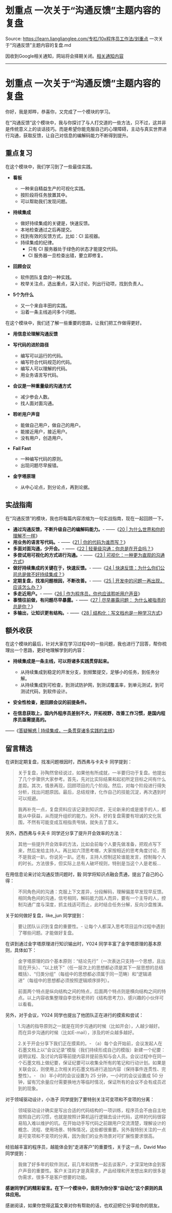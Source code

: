 # 划重点 一次关于“沟通反馈”主题内容的复盘 

Source: https://learn.lianglianglee.com/专栏/10x程序员工作法/划重点 一次关于“沟通反馈”主题内容的复盘.md

因收到Google相关通知，网站将会择期关闭。[相关通知内容](https://lumendatabase.org/notices/44265620)

---

# 划重点 一次关于“沟通反馈”主题内容的复盘

你好，我是郑晔，恭喜你，又完成了一个模块的学习。

在“沟通反馈”这个模块中，我与你探讨了与人打交道的一些方法，只不过，这并非是传统意义上的谈话技巧。而是希望你能克服自己的心理障碍，主动与真实世界进行沟通，获取反馈，让自己对信息的编解码能力不断得到提升。

## 重点复习

在这个模块中，我们学习到了一些最佳实践。

* **看板**

  + 一种来自精益生产的可视化实践。
  + 按阶段将任务放置其中。
  + 可以帮助我们发现问题。
* **持续集成**

  + 做好持续集成的关键是，快速反馈。
  + 本地检查通过之后再提交。
  + 找到有效的反馈方式，比如：CI 监视器。
  + 持续集成的纪律。
    - 只有 CI 服务器处于绿色的状态才能提交代码。
    - CI 服务器一旦检查出错，要立即修复。
* **回顾会议**

  + 软件团队复盘的一种实践。
  + 枚举关注点，选出重点，深入讨论，列出行动项，找到负责人。
* **5个为什么**

  + 又一个来自丰田的实践。
  + 沿着一条主线追问多个问题。

在这个模块中，我们还了解一些重要的思路，让我们把工作做得更好。

* **用信息论理解沟通反馈**
* **写代码的进阶路径**

  + 编写可以运行的代码。
  + 编写符合代码规范的代码。
  + 编写人可以理解的代码。
  + 用业务语言写代码。
* **会议是一种重量级的沟通方式**

  + 减少参会人数。
  + 找人面对面沟通。
* **聆听用户声音**

  + 能做自己用户，做自己的用户。
  + 能接近用户，接近用户。
  + 没有用户，创造用户。
* **Fail Fast**

  + 一种编写代码的原则。
  + 出现问题尽早报错。
* **金字塔原理**

  + 从中心论点，到分论点，再到论据。

## 实战指南

在“沟通反馈”的模块，我也将每篇内容浓缩为一句实战指南，现在一起回顾一下。

* **通过沟通反馈，不断升级自己的编解码能力。**-
  ——《[20 | 为什么世界和你的理解不一样](http://time.geekbang.org/column/article/80755)》
* **用业务的语言写代码。**-
  ——《[21 | 你的代码为谁而写？](http://time.geekbang.org/column/article/82581)》
* **多面对面沟通，少开会。**-
  ——《[22 | 轻量级沟通：你总是在开会吗？](http://time.geekbang.org/column/article/82844)》
* **多尝试用可视化的方式进行沟通。**-
  ——《[23 | 可视化：一种更为直观的沟通方式](http://time.geekbang.org/column/article/83082)》
* **做好持续集成的关键在于，快速反馈。**-
  ——《[24 | 快速反馈：为什么你们公司总是做不好持续集成？](http://time.geekbang.org/column/article/83461)》
* **定期复盘，找准问题根因，不断改善。**-
  ——《[25 | 开发中的问题一再出现，应该怎么办？](http://time.geekbang.org/column/article/83841)》
* **多走近用户。**-
  ——《[26 | 作为程序员，你也应该聆听用户声音](http://time.geekbang.org/column/article/84185)》
* **事情往前做，有问题尽早暴露。**-
  ——《[27 | 尽早暴露问题： 为什么被指责的总是你？](http://time.geekbang.org/column/article/84374)》
* **多输出，让知识更有结构。**-
  ——《[28 | 结构化：写文档也是一种学习方式](http://time.geekbang.org/column/article/84663)》

## 额外收获

在这个模块的最后，针对大家在学习过程中的一些问题，我也进行了回答，帮你梳理出一个思路，更好地理解学到的内容：

* **持续集成是一条主线，可以将诸多实践贯穿起来。**

  + 从持续集成到稳定的开发分支，到频繁提交，足够小的任务，到任务分解。
  + 从持续集成到可检查，到测试防护网，到测试覆盖率，到单元测试，到可测试代码，到软件设计。
* **安全性检查，是回顾会议的前提条件。**
* **在信息获取上，国内外程序员差别不大，开拓视野，改善工作习惯，是国内程序员亟需提高的。**

——《[答疑解惑 | 持续集成，一条贯穿诸多实践的主线](http://time.geekbang.org/column/article/85049)》

## 留言精选

在讲到定期复盘，找准问题根因时，西西弗与卡夫卡 同学提到：

> 关于复盘，孙陶然曾经说过，如果他有所成就，一半要归功于复盘。他提出了几个步骤供大家参考。首先，先对比实际结果和起初所定目标之间有什么差距。其次，情景再现，回顾项目的几个阶段。然后，对每个阶段进行得失分析，找出问题原因。最后，总结规律，化作自己的技能沉淀，再次遇到时可以规避。
>
> 我再补充一点，复盘资料应该记录到知识库，无论新来的或是接手的人，都能从中获益，从而提升组织的能力。另外，好的复盘需要有坦诚的文化氛围，不然有可能变成互相指责甩锅，就失去了意义。

另外，西西弗与卡夫卡 同学还分享了提升开会效率的方法：

> 其他一些提升开会效率的方法，比如会前每个人要先做准备，把观点写下来，然后发给主持人。再比如六顶思考帽，大家按相近的思考角度讨论，而不是我说一趴，你说另一趴。还有，主持人控制这轮谁能发言，控制每个人的时长。方法很多，但实际上总有人破坏规则，特别是当这个人是老板…

在用信息论来讨论沟通反馈问题时，毅 同学将知识点融会贯通，提出了自己的心得：

> 不同角色间的沟通：克服上下文差异，分段解码，理解偏差早发现早反馈。相同角色间的沟通，信号相同，解码能力因人而异，要有一个主导的人，控制沟通广度与深度，抓主线适可而止，此时结合任务分解，反向沙盘推演。

关于如何做好复盘，like\_jun 同学提到：

> 要让团队认识到复盘的重要性。-
> 让每个人都深入思考项目运作过程中遇到了哪些问题。才能做好复盘。

在讲到通过金字塔原理进行知识输出时，Y024 同学丰富了金字塔原理的基本原则，具体如下：

> 金字塔原理的四个基本原则：“结论先行”（一次表达只支持一个思想，且出现在开头）、“以上统下”（任一层次上的思想都必须是其下一层思想的总结概括）、“归类分组”（每组中的思想都必须属于同一范畴）和“逻辑递进”（每组中的思想都必须按照逻辑顺序排列）。
>
> 前面两个特点是纵向结构之间的特点，后面两个特点则是横向结构之间的特点。以上内容收集整理自李忠秋老师的《结构思考力》，感兴趣的小伙伴可以看看。

另外，对于会议，Y024 同学也提出了他团队正在进行的摸索和尝试：

> 1.沟通的指导原则之一就是在同步沟通的时候（比如开会），人越少越好。而在异步沟通的时候（比如E-mail），涉及的听众越多越好。
>
> 2.关于开会分享下我们正在摸索的。-
> （a）每个会开始前，会议发起人在石墨文档上以“会议记录”模版（我们持续形成自己的模版）新建一个纪要：说明议程、及讨论内容等前提内容并提前告知与会人员。会议过程中在同一个石墨文档上做纪要，保证纪要可以收集全所有的笔记和行动计划。如果是关联会议，则使用上次相关的石墨文档进行追加内容（保持事件连贯性、完整性）。-
> （b）半小时的会议设置为 25 分钟，一小时的会议设置成 50 分钟，留有冗余量应付需要换地方等临时情况，保证所有的会议不会有成员迟到的现象。

对于领域驱动设计，小浩子 同学提到了要特别关注可变项和不变项的分离：

> 领域驱动设计确实是写出合适的代码结构的一项训练，程序员会不由自主地按照自己的习惯，也就是按照计算机运行逻辑去设计代码，这样的代码很容易陷入难以维护的坑。在开始动手写代码之前跟用户交流清楚，理解设计的概念、流程、使用场景、特殊情况，这些都很重要。另外我特别关注的一点是可变项和不变项的分离，因为我们的业务场景对可扩展性要求很高。

经验越丰富的程序员，越能体会到“走进客户”的重要性，关于这一点，David Mao 同学提到：

> 我做了好多年的软件测试，前几年和销售一起去谈客户，才深深地体会到客户声音的重要性。客户关注的才是真需求，产品经理和开发想出来的很多是伪需求，很多不是客户想要的功能。

**感谢同学们的精彩留言。在下一个模块中，我将为你分享“自动化”这个原则的具体应用。**

感谢阅读，如果你觉得这篇文章对你有帮助的话，也欢迎把它分享给你的朋友。